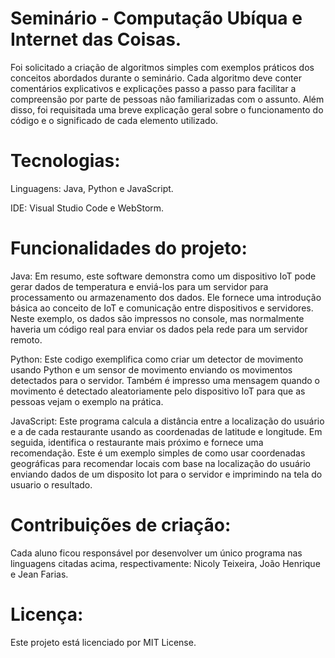 # Seminário - Computação Ubíqua e Internet das Coisas.

Foi solicitado a criação de algoritmos simples com exemplos práticos dos conceitos abordados durante o seminário. Cada algoritmo deve conter comentários explicativos e explicações passo a passo para facilitar a compreensão por parte de pessoas não familiarizadas com o assunto. Além disso, foi requisitada uma breve explicação geral sobre o funcionamento do código e o significado de cada elemento utilizado.

# Tecnologias:

Linguagens: Java, Python e JavaScript.

IDE: Visual Studio Code e WebStorm.

# Funcionalidades do projeto:

Java: Em resumo, este software demonstra como um dispositivo IoT pode gerar dados de temperatura e enviá-los para um servidor para processamento ou armazenamento dos dados. Ele fornece uma introdução básica ao conceito de IoT e comunicação entre dispositivos e servidores. Neste exemplo, os dados são impressos no console, mas normalmente haveria um código real para enviar os dados pela rede para um servidor remoto.

Python: Este codigo exemplifica como criar um detector de movimento usando Python e um sensor de movimento enviando os movimentos detectados para o servidor. Também é impresso uma mensagem quando o movimento é detectado aleatoriamente pelo dispositivo IoT para que as pessoas vejam o exemplo na prática.

JavaScript: Este programa calcula a distância entre a localização do usuário e a de cada restaurante usando as coordenadas de latitude e longitude. Em seguida, identifica o restaurante mais próximo e fornece uma recomendação. Este é um exemplo simples de como usar coordenadas geográficas para recomendar locais com base na localização do usuário enviando dados de um disposito Iot para o servidor e imprimindo na tela do usuario o resultado.

# Contribuições de criação:

Cada aluno ficou responsável por desenvolver um único programa nas linguagens citadas acima, respectivamente: Nicoly Teixeira, João Henrique e Jean Farias.

# Licença:

Este projeto está licenciado por MIT License.